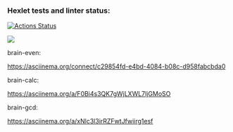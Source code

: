 ### Hexlet tests and linter status:
[![Actions Status](https://github.com/Rubis-design/frontend-project-44/actions/workflows/hexlet-check.yml/badge.svg)](https://github.com/Rubis-design/frontend-project-44/actions)

<a href="https://codeclimate.com/github/Rubis-design/frontend-project-44/maintainability"><img src="https://api.codeclimate.com/v1/badges/65b0dcb92fead477ebb1/maintainability" /></a>


brain-even:

https://asciinema.org/connect/c29854fd-e4bd-4084-b08c-d958fabcbda0

brain-calc:

https://asciinema.org/a/F0Bi4s3QK7gWjLXWL7ljGMoSO

brain-gcd:

https://asciinema.org/a/xNlc3l3irRZFwtJfwiirg1esf